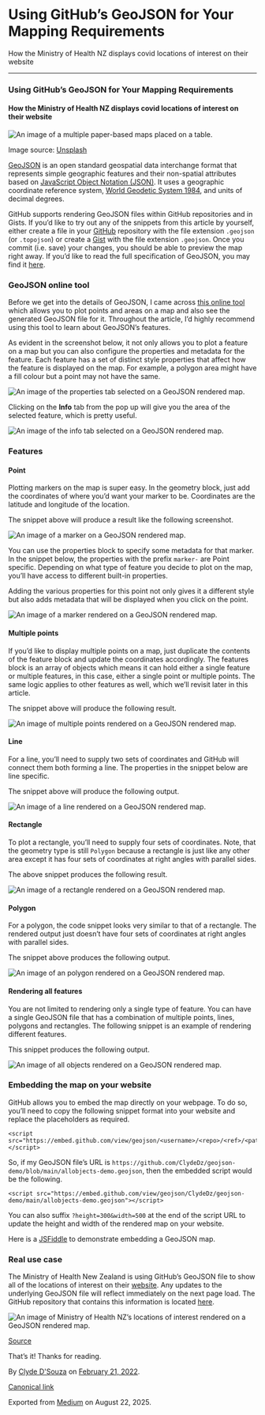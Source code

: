 # Using GitHub’s GeoJSON for Your Mapping Requirements

How the Ministry of Health NZ displays covid locations of interest on their website

***

### Using GitHub’s GeoJSON for Your Mapping Requirements

#### How the Ministry of Health NZ displays covid locations of interest on their website

![An image of a multiple paper-based maps placed on a table.](https://cdn-images-1.medium.com/max/800/1*zMCziovdzOC5yDt63FIMSg.jpeg)

Image source: [Unsplash](https://unsplash.com/photos/AFB6S2kibuk)

[GeoJSON](https://geojson.org/) is an open standard geospatial data interchange format that represents simple geographic features and their non-spatial attributes based on [JavaScript Object Notation (JSON)](https://en.wikipedia.org/wiki/JSON). It uses a geographic coordinate reference system, [World Geodetic System 1984](https://en.wikipedia.org/wiki/World_Geodetic_System), and units of decimal degrees.

GitHub supports rendering GeoJSON files within GitHub repositories and in Gists. If you’d like to try out any of the snippets from this article by yourself, either create a file in your [GitHub](https://github.com/new) repository with the file extension `.geojson` (or `.topojson`) or create a [Gist](https://gist.new/) with the file extension `.geojson`. Once you commit (i.e. save) your changes, you should be able to preview the map right away. If you’d like to read the full specification of GeoJSON, you may find it [here](https://datatracker.ietf.org/doc/html/rfc7946).

### GeoJSON online tool

Before we get into the details of GeoJSON, I came across [this online tool](https://geojson.io/) which allows you to plot points and areas on a map and also see the generated GeoJSON file for it. Throughout the article, I’d highly recommend using this tool to learn about GeoJSON’s features.

As evident in the screenshot below, it not only allows you to plot a feature on a map but you can also configure the properties and metadata for the feature. Each feature has a set of distinct style properties that affect how the feature is displayed on the map. For example, a polygon area might have a fill colour but a point may not have the same.

![An image of the properties tab selected on a GeoJSON rendered map.](https://cdn-images-1.medium.com/max/800/1*7NcXrEpKJlbXeatp9PfG_g.png)

Clicking on the **Info** tab from the pop up will give you the area of the selected feature, which is pretty useful.

![An image of the info tab selected on a GeoJSON rendered map.](https://cdn-images-1.medium.com/max/800/1*CXsAfNnumvIbrBTxFJwELg.png)

### Features

#### Point

Plotting markers on the map is super easy. In the geometry block, just add the coordinates of where you’d want your marker to be. Coordinates are the latitude and longitude of the location.

The snippet above will produce a result like the following screenshot.

![An image of a marker on a GeoJSON rendered map.](https://cdn-images-1.medium.com/max/800/1*SaoWrfwUsmhnIdwJ_8v_YA.png)

You can use the properties block to specify some metadata for that marker. In the snippet below, the properties with the prefix `marker-` are Point specific. Depending on what type of feature you decide to plot on the map, you’ll have access to different built-in properties.

Adding the various properties for this point not only gives it a different style but also adds metadata that will be displayed when you click on the point.

![An image of a marker rendered on a GeoJSON rendered map.](https://cdn-images-1.medium.com/max/800/1*w6ZdnnTjfS6QzbeVvwYvtg.png)

#### Multiple points

If you’d like to display multiple points on a map, just duplicate the contents of the feature block and update the coordinates accordingly. The features block is an array of objects which means it can hold either a single feature or multiple features, in this case, either a single point or multiple points. The same logic applies to other features as well, which we’ll revisit later in this article.

The snippet above will produce the following result.

![An image of multiple points rendered on a GeoJSON rendered map.](https://cdn-images-1.medium.com/max/800/1*EKhFsrUk_BzKF_teH1NteA.png)

#### Line

For a line, you’ll need to supply two sets of coordinates and GitHub will connect them both forming a line. The properties in the snippet below are line specific.

The snippet above will produce the following output.

![An image of a line rendered on a GeoJSON rendered map.](https://cdn-images-1.medium.com/max/800/1*LtMKnDmWqpIjD1uc9bBV8A.png)

#### Rectangle

To plot a rectangle, you’ll need to supply four sets of coordinates. Note, that the geometry type is still `Polygon` because a rectangle is just like any other area except it has four sets of coordinates at right angles with parallel sides.

The above snippet produces the following result.

![An image of a rectangle rendered on a GeoJSON rendered map.](https://cdn-images-1.medium.com/max/800/1*DJmxKBBKaG89KYfbaZ7Wpw.png)

#### Polygon

For a polygon, the code snippet looks very similar to that of a rectangle. The rendered output just doesn’t have four sets of coordinates at right angles with parallel sides.

The snippet above produces the following output.

![An image of an polygon rendered on a GeoJSON rendered map.](https://cdn-images-1.medium.com/max/800/1*WCfesVthesBPjjgm0Z05Ag.png)

#### Rendering all features

You are not limited to rendering only a single type of feature. You can have a single GeoJSON file that has a combination of multiple points, lines, polygons and rectangles. The following snippet is an example of rendering different features.

This snippet produces the following output.

![An image of all objects rendered on a GeoJSON rendered map.](https://cdn-images-1.medium.com/max/800/1*lP0a1rbXFsNQacHB_lKv7A.png)

### Embedding the map on your website

GitHub allows you to embed the map directly on your webpage. To do so, you’ll need to copy the following snippet format into your website and replace the placeholders as required.

```
<script src="https://embed.github.com/view/geojson/<username>/<repo>/<ref>/<path_to_file>"></script>
```

So, if my GeoJSON file’s URL is `https://github.com/ClydeDz/geojson-demo/blob/main/allobjects-demo.geojson`, then the embedded script would be the following.

```
<script src="https://embed.github.com/view/geojson/ClydeDz/geojson-demo/main/allobjects-demo.geojson"></script>
```

You can also suffix `?height=300&width=500` at the end of the script URL to update the height and width of the rendered map on your website.

Here is a [JSFiddle](https://jsfiddle.net/e85hanz4/) to demonstrate embedding a GeoJSON map.

### Real use case

The Ministry of Health New Zealand is using GitHub’s GeoJSON file to show all of the locations of interest on their [website](https://www.health.govt.nz/covid-19-novel-coronavirus/covid-19-health-advice-public/covid-19-information-close-contacts/covid-19-contact-tracing-locations-interest/covid-19-contact-tracing-locations-interest-map). Any updates to the underlying GeoJSON file will reflect immediately on the next page load. The GitHub repository that contains this information is located [here](https://github.com/minhealthnz/nz-covid-data).

![An image of Ministry of Health NZ’s locations of interest rendered on a GeoJSON rendered map.](https://cdn-images-1.medium.com/max/800/1*cpVcQ0QQOy89lmuSS_t31A.png)

[Source](https://www.health.govt.nz/covid-19-novel-coronavirus/covid-19-health-advice-public/covid-19-information-close-contacts/covid-19-contact-tracing-locations-interest/covid-19-contact-tracing-locations-interest-map)

That’s it! Thanks for reading.

By [Clyde D'Souza](https://medium.com/@clydedz) on [February 21, 2022](https://medium.com/p/c6bacae5a8f6).

[Canonical link](https://medium.com/@clydedz/using-githubs-geojson-for-your-mapping-requirements-c6bacae5a8f6)

Exported from [Medium](https://medium.com) on August 22, 2025.

